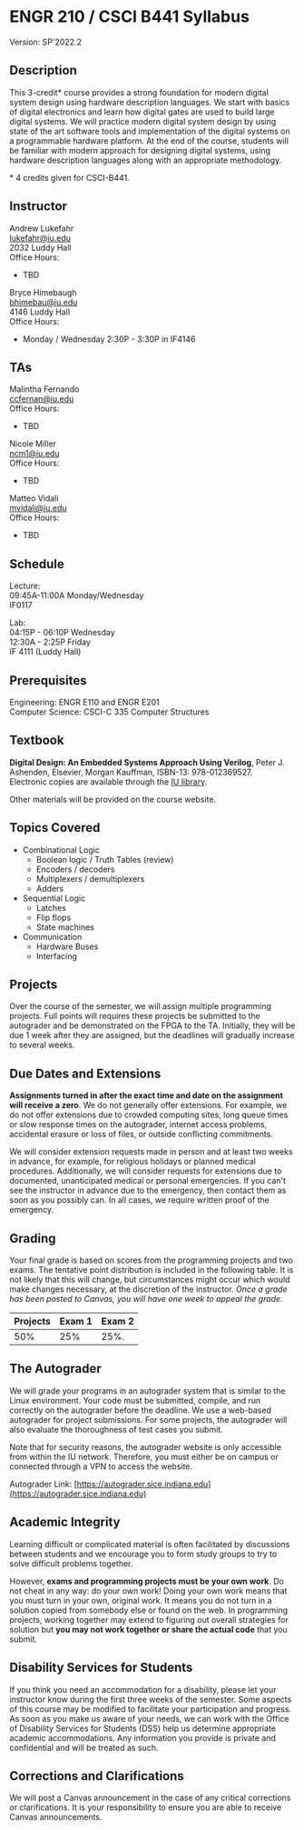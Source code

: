 # ENGR 210 / CSCI B441 Syllabus

Version: SP'2022.2

## Description

This 3-credit* course provides a strong foundation for modern digital system
design using hardware description languages. We start with basics of digital
electronics and learn how digital gates are used to build large digital systems.
We will practice modern digital system design by using state of the art software
tools and implementation of the digital systems on a programmable hardware
platform. At the end of the course, students will be familiar with modern
approach for designing digital systems, using hardware description languages
along with an appropriate methodology.

\* 4 credits given for CSCI-B441.

## Instructor

Andrew Lukefahr\
lukefahr@iu.edu\
2032 Luddy Hall\
Office Hours:
 - TBD

Bryce Himebaugh\
bhimebau@iu.edu\
4146 Luddy Hall\
Office Hours:
 - Monday / Wednesday 2:30P - 3:30P in IF4146
 
## TAs

Malintha Fernando\
ccfernan@iu.edu\
Office Hours:
 - TBD

Nicole Miller\
ncm1@iu.edu\
Office Hours:
 - TBD

Matteo Vidali\
mvidali@iu.edu\
Office Hours:
 - TBD

## Schedule

Lecture:  
09:45A-11:00A Monday/Wednesday\
IF0117

Lab:\
04:15P - 06:10P Wednesday\
12:30A - 2:25P Friday\
IF 4111 (Luddy Hall)   

## Prerequisites

Engineering: ENGR E110 and ENGR E201  
Computer Science: CSCI-C 335 Computer Structures  

## Textbook

**Digital Design: An Embedded Systems Approach Using Verilog**, Peter J. Ashenden,
Elsevier, Morgan Kauffman, ISBN-13: 978-012369527.\
Electronic copies are available through the [IU
library](https://iucat.iu.edu/catalog/14615095). 

Other materials will be provided on the course website.

## Topics Covered

* Combinational Logic
  * Boolean logic / Truth Tables (review)
  * Encoders / decoders
  * Multiplexers / demultiplexers
  * Adders 
* Sequential Logic
  * Latches 
  * Flip flops
  * State machines
* Communication 
  * Hardware Buses
  * Interfacing

## Projects

Over the course of the semester, we will assign multiple programming projects.
Full points will requires these projects be submitted to the autograder and be
demonstrated on the FPGA to the TA. Initially, they will be due 1 week after
they are assigned, but the deadlines will gradually increase to several weeks.

## Due Dates and Extensions

**Assignments turned in after the exact time and date on the assignment will
receive a zero**. We do not generally offer extensions. For example, we do not
offer extensions due to crowded computing sites, long queue times or slow
response times on the autograder, internet access problems, accidental erasure
or loss of files, or outside conflicting commitments.

We will consider extension requests made in person and at least two weeks in
advance, for example, for religious holidays or planned medical procedures.
Additionally, we will consider requests for extensions due to documented,
unanticipated medical or personal emergencies. If you can't see the instructor
in advance due to the emergency, then contact them as soon as you possibly can.
In all cases, we require written proof of the emergency.

## Grading

Your final grade is based on scores from the programming projects and two exams. The
tentative point distribution is included in the following table. It is not
likely that this will change, but circumstances might occur which would make
changes necessary, at the discretion of the instructor. *Once a grade has been
posted to Canvas, you will have one week to appeal the grade.*

|    Projects   | Exam 1      | Exam 2 |
| ------------- | ----------- | --------|
| 50%           |    25%      |  25%.   | 


## The Autograder

We will grade your programs in an autograder system that is similar to the Linux
environment. Your code must be submitted, compile, and run correctly on the
autograder before the deadline. We use a web-based autograder for project
submissions. For some projects, the autograder will also evaluate the
thoroughness of test cases you submit.

Note that for security reasons, the autograder website is only accessible from
within the IU network. Therefore, you must either be on campus or connected
through a VPN to access the website.

Autograder Link: [https://autograder.sice.indiana.edu](https://autograder.sice.indiana.edu)

## Academic Integrity

Learning difficult or complicated material is often facilitated by discussions
between students and we encourage you to form study groups to try to solve
difficult problems together.

However, **exams and programming projects must be your own work**. Do not cheat
in any way: do your own work! Doing your own work means that you must turn in
your own, original work. It means you do not turn in a solution copied from
somebody else or found on the web. In programming projects, working together may
extend to figuring out overall strategies for solution but **you may not work
together or share the actual code** that you submit.

## Disability Services for Students

If you think you need an accommodation for a disability, please let your
instructor know during the first three weeks of the semester. Some aspects of
this course may be modified to facilitate your participation and progress. As
soon as you make us aware of your needs, we can work with the Office of
Disability Services for Students (DSS) help us determine appropriate academic
accommodations. Any information you provide is private and confidential and will
be treated as such.

## Corrections and Clarifications

We will post a Canvas announcement in the case of any critical corrections or
clarifications. It is your responsibility to ensure you are able to receive
Canvas announcements.


